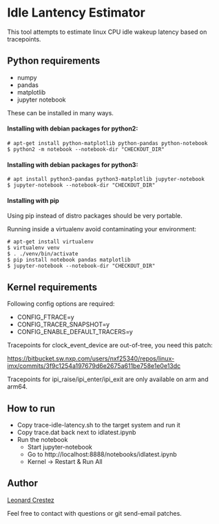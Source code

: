 # Idle Lantency Estimator

This tool attempts to estimate linux CPU idle wakeup latency based on
tracepoints.

## Python requirements

* numpy
* pandas
* matplotlib
* jupyter notebook

These can be installed in many ways.

#### Installing with debian packages for python2:

```
# apt-get install python-matplotlib python-pandas python-notebook
$ python2 -m notebook --notebook-dir "CHECKOUT_DIR"
```

#### Installing with debian packages for python3:

```
# apt install python3-pandas python3-matplotlib jupyter-notebook
$ jupyter-notebook --notebook-dir "CHECKOUT_DIR"
```

#### Installing with pip

Using pip instead of distro packages should be very portable.

Running inside a virtualenv avoid contaminating your environment:
```
# apt-get install virtualenv
$ virtualenv venv
$ . ./venv/bin/activate
$ pip install notebook pandas matplotlib
$ jupyter-notebook --notebook-dir "CHECKOUT_DIR"
```

## Kernel requirements

Following config options are required:

* CONFIG_FTRACE=y
* CONFIG_TRACER_SNAPSHOT=y
* CONFIG_ENABLE_DEFAULT_TRACERS=y

Tracepoints for clock_event_device are out-of-tree, you need this patch:

https://bitbucket.sw.nxp.com/users/nxf25340/repos/linux-imx/commits/3f9c1254a197679d6e2675a611be758e1e0e13dc

Tracepoints for ipi_raise/ipi_enter/ipi_exit are only available on arm and
arm64.

## How to run

* Copy trace-idle-latency.sh to the target system and run it
* Copy trace.dat back next to idlatest.ipynb
* Run the notebook
    * Start jupyter-notebook
    * Go to http://localhost:8888/notebooks/idlatest.ipynb
    * Kernel -> Restart & Run All

## Author

[Leonard Crestez](mailto:leonard.crestez@nxp.com)

Feel free to contact with questions or git send-email patches.
